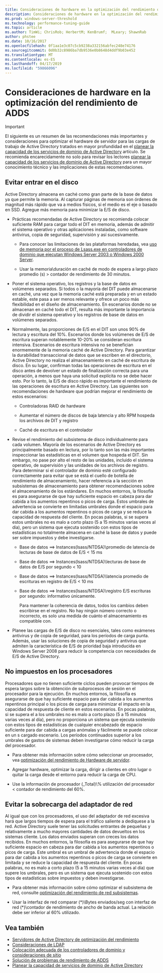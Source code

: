 ```yaml
---
title: Consideraciones de hardware en la optimización del rendimiento de AD
description: Consideraciones de hardware en la optimización del rendimiento de AD
ms.prod: windows-server-threshold
ms.technology: performance-tuning-guide
ms.topic: article
ms.author: TimWi; ChrisRob; HerbertM; KenBrumf;  MLeary; ShawnRab
author: phstee
ms.date: 10/16/2017
ms.openlocfilehash: 0f1aa1e3c07c5cb9238a332156abfec248e74176
ms.sourcegitcommit: 0d0b32c8986ba7db9536e0b8648d4ddf9b03e452
ms.translationtype: MT
ms.contentlocale: es-ES
ms.lasthandoff: 04/17/2019
ms.locfileid: "59866096"
---
```

# <a name="hardware-considerations-in-adds-performance-tuning"></a>Consideraciones de hardware en la optimización del rendimiento de ADDS 

>[!Important]
> El siguiente es un resumen de las recomendaciones más importantes y consideraciones para optimizar el hardware de servidor para las cargas de trabajo de Active Directory tratados en mayor profundidad en el [planear la capacidad de los servicios de dominio de Active Directory](https://go.microsoft.com/fwlink/?LinkId=324566) artículo. Se recomienda encarecidamente no solo para revisar los lectores [planear la capacidad de los servicios de dominio de Active Directory](https://go.microsoft.com/fwlink/?LinkId=324566) para un mayor conocimiento técnico y las implicaciones de estas recomendaciones.

## <a name="avoid-going-to-disk"></a>Evitar entrar en el disco

Active Directory almacena en caché como gran parte de la base de datos ya que permite la memoria. Al capturar páginas de memoria son órdenes de magnitud más rápido que va a medios físicos, si el medio es el eje o basado en SSD. Agregue más memoria para minimizar la E/S de disco.

-   Prácticas recomendadas de Active Directory se recomienda colocar suficiente RAM para cargar todo el DIT en memoria, además de admitir el sistema operativo y otras aplicaciones instaladas, como software antivirus, copia de seguridad, supervisión y así sucesivamente.

    -   Para conocer las limitaciones de las plataformas heredadas, vea [uso de memoria por el proceso de Lsass.exe en controladores de dominio que ejecutan Windows Server 2003 o Windows 2000 Server](https://support.microsoft.com/kb/308356).

    -   Usar la memoria\\duración en caché de modo de espera a largo plazo promedio (s) &gt; contador de rendimiento de 30 minutos.

-   Poner el sistema operativo, los registros y la base de datos en volúmenes separados. Si todos o la mayoría del DIT puede almacenarse en caché, una vez que la memoria caché está preparada y en un estado estable, este pasa a ser menos relevante y ofrece un poco más flexibilidad en el diseño de almacenamiento. En escenarios donde no se almacenan en caché todo el DIT, resulta más importante la importancia de dividir el sistema operativo y los registros de base de datos en volúmenes separados.

-   Normalmente, las proporciones de E/S en el DIT son unos 90% de lectura y escritura del 10%. Escenarios donde los volúmenes de E/S de escritura superan notablemente 10-20% se consideran escritura intensiva. Escenarios de escritura intensiva no se benefician enormemente de la memoria caché de Active Directory. Para garantizar la durabilidad transaccional de datos que se escriben en el directorio, Active Directory no realiza el almacenamiento en caché de escritura de disco. En su lugar, confirman todas las operaciones de escritura en el disco antes de devolver un estado de finalización correcta para una operación, a menos que haya una solicitud explícita no se debe hacer esto. Por lo tanto, la E/S de disco rápido es importante el rendimiento de las operaciones de escritura en Active Directory. Las siguientes son recomendaciones de hardware que podrían mejorar el rendimiento de estos escenarios:

    -   Controladoras RAID de hardware

    -   Aumentar el número de discos de baja latencia y alto RPM hospeda los archivos de DIT y registro

    -   Caché de escritura en el controlador

-   Revise el rendimiento del subsistema de disco individualmente para cada volumen. Mayoría de los escenarios de Active Directory es principalmente basado en lectura, por lo tanto son las más importantes inspeccionar las estadísticas en el volumen que hospeda el DIT. Sin embargo, no pase por alto el resto de las unidades, incluido el sistema operativo, de supervisión y las unidades de los archivos de registro. Para determinar si el controlador de dominio esté configurado correctamente para evitar que se está el cuello de botella de rendimiento de almacenamiento, hacer referencia a la sección en subsistemas de almacenamiento para obtener recomendaciones sobre el almacenamiento de los estándares. En muchos entornos, la filosofía es para asegurarse de que hay suficiente espacio en cabeza para dar cabida a los aumentos repentinos o picos de carga. Estos umbrales de advertencia se convierte en limitadas umbrales donde el espacio para dar cabida a los aumentos repentinos o picos de carga y se reduce la capacidad de respuesta del cliente. En pocas palabras, si se supera estos umbrales no es malo a corto plazo (5 a 15 minutos varias veces al día), pero un sistema que ejecuta sostenido con estos tipos de estadísticas no totalmente almacena en caché la base de datos y puede ser sobre impuestos y debe investigarse.

    -   Base de datos ==&gt; Instances(lsass/NTDSA)\\promedio de latencia de lecturas de base de datos de E/S &lt; 15 ms

    -   Base de datos ==&gt; Instances(lsass/NTDSA)\\lecturas de base de datos de E/S por segundo &lt; 10

    -   Base de datos ==&gt; Instances(lsass/NTDSA)\\latencia promedio de escrituras en registro de E/S &lt; 10 ms

    -   Base de datos ==&gt; Instances(lsass/NTDSA)\\registro E/S escrituras por segundo: informativo únicamente.

        Para mantener la coherencia de datos, todos los cambios deben escribirse en el registro. No hay ningún número correcto o incorrecto, es solo una medida de cuánto el almacenamiento es compatible con.

-   Planee las cargas de E/S de disco no esenciales, tales como exámenes antivirus y de copia de seguridad, para los períodos de carga punta. Además, usar las soluciones de copia de seguridad y antivirus que admiten la característica de E/S de prioridad baja introducida en Windows Server 2008 para reducir la competencia con necesidades de E/S de Active Directory.

## <a name="dont-over-tax-the-processors"></a>No impuestos en los procesadores

Procesadores que no tienen suficiente ciclos pueden provocar tiempos de espera largos sobre la obtención de subprocesos de sesión en el procesador para la ejecución. En muchos entornos, la filosofía es asegurarse de que hay suficiente espacio para dar cabida a los aumentos repentinos principal o los picos de carga para minimizar el impacto en la capacidad de respuesta de cliente en estos escenarios. En pocas palabras, si se supera el a los umbrales no es malo a corto plazo (5 a 15 minutos varias veces al día), pero no proporciona un sistema que ejecuta sostenido con estos tipos de estadísticas de cualquier encabezado de espacio suficiente para dar cabida a cargas anómalas y fácilmente se puede colocar en un s cargado escenario. Los períodos continuados superior a los umbrales de gastos de sistemas deben investigarse cómo reducir la carga del procesador.

-   Para obtener más información sobre cómo seleccionar un procesador, vea [optimización del rendimiento de Hardware de servidor](../../hardware/index.md).

-   Agregar hardware, optimizar la carga, dirigir a clientes en otro lugar o quitar la carga desde el entorno para reducir la carga de CPU.

-   Use la información de procesador (\_Total)\\% utilización del procesador &lt; contador de rendimiento del 60%.

## <a name="avoid-overloading-the-network-adapter"></a>Evitar la sobrecarga del adaptador de red

Al igual que con los procesadores, el uso del adaptador de red excesiva hará que largos tiempos de espera para el tráfico saliente a dedíquese a la red. Active Directory suele tener las solicitudes entrantes de pequeñas y relativamente a mucho mayores cantidades de datos devueltos en los sistemas cliente. Los datos enviados superan con creces los datos recibidos. En muchos entornos, la filosofía es para asegurarse de que hay suficiente espacio en cabeza para dar cabida a los aumentos repentinos o picos de carga. Este umbral es un umbral de advertencia donde el espacio para dar cabida a los aumentos repentinos o picos de carga se convierte en limitada y se reduce la capacidad de respuesta del cliente. En pocas palabras, no es malo a corto plazo (5 a 15 minutos varias veces al día) que supere los umbrales, pero es un sistema que ejecuta sostenido con estos tipos de estadísticas sobre impuestos y deben investigarse.

-   Para obtener más información sobre cómo optimizar el subsistema de red, consulte [optimización del rendimiento de red subsistemas](../../../../networking/technologies/network-subsystem/net-sub-performance-top.md).

-   Usar la interfaz de red comparar (\*)\\Bytes enviados/seg con interfaz de red (\*)\\contador de rendimiento de ancho de banda actual. La relación debe ser inferior al 60% utilizado.

## <a name="see-also"></a>Vea también
- [Servidores de Active Directory de optimización del rendimiento](index.md)
- [Consideraciones de LDAP](ldap-considerations.md)
- [Colocación adecuada de los controladores de dominio y consideraciones de sitio](site-definition-considerations.md)
- [Solución de problemas de rendimiento de ADDS](troubleshoot.md) 
- [Planear la capacidad de servicios de dominio de Active Directory](https://go.microsoft.com/fwlink/?LinkId=324566)